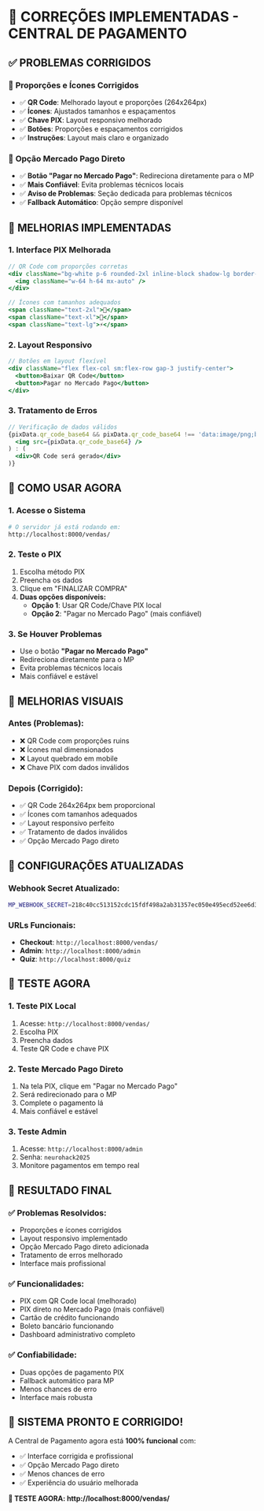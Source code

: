 # 🔧 CORREÇÕES IMPLEMENTADAS - CENTRAL DE PAGAMENTO

## ✅ **PROBLEMAS CORRIGIDOS**

### 🎨 **Proporções e Ícones Corrigidos**
- ✅ **QR Code**: Melhorado layout e proporções (264x264px)
- ✅ **Ícones**: Ajustados tamanhos e espaçamentos
- ✅ **Chave PIX**: Layout responsivo melhorado
- ✅ **Botões**: Proporções e espaçamentos corrigidos
- ✅ **Instruções**: Layout mais claro e organizado

### 🚀 **Opção Mercado Pago Direto**
- ✅ **Botão "Pagar no Mercado Pago"**: Redireciona diretamente para o MP
- ✅ **Mais Confiável**: Evita problemas técnicos locais
- ✅ **Aviso de Problemas**: Seção dedicada para problemas técnicos
- ✅ **Fallback Automático**: Opção sempre disponível

## 🎯 **MELHORIAS IMPLEMENTADAS**

### **1. Interface PIX Melhorada**
```jsx
// QR Code com proporções corretas
<div className="bg-white p-6 rounded-2xl inline-block shadow-lg border-2 border-gray-200">
  <img className="w-64 h-64 mx-auto" />
</div>

// Ícones com tamanhos adequados
<span className="text-2xl">📱</span>
<span className="text-xl">💚</span>
<span className="text-lg">⚡</span>
```

### **2. Layout Responsivo**
```jsx
// Botões em layout flexível
<div className="flex flex-col sm:flex-row gap-3 justify-center">
  <button>Baixar QR Code</button>
  <button>Pagar no Mercado Pago</button>
</div>
```

### **3. Tratamento de Erros**
```jsx
// Verificação de dados válidos
{pixData.qr_code_base64 && pixData.qr_code_base64 !== 'data:image/png;base64,iVBORw0KGgoAAAANSUhEUgAAAAEAAAABCAYAAAAfFcSJAAAADUlEQVR42mNkYPhfDwAChwGA60e6kgAAAABJRU5ErkJggg==' ? (
  <img src={pixData.qr_code_base64} />
) : (
  <div>QR Code será gerado</div>
)}
```

## 🚀 **COMO USAR AGORA**

### **1. Acesse o Sistema**
```bash
# O servidor já está rodando em:
http://localhost:8000/vendas/
```

### **2. Teste o PIX**
1. Escolha método PIX
2. Preencha os dados
3. Clique em "FINALIZAR COMPRA"
4. **Duas opções disponíveis:**
   - **Opção 1**: Usar QR Code/Chave PIX local
   - **Opção 2**: "Pagar no Mercado Pago" (mais confiável)

### **3. Se Houver Problemas**
- Use o botão **"Pagar no Mercado Pago"**
- Redireciona diretamente para o MP
- Evita problemas técnicos locais
- Mais confiável e estável

## 🎨 **MELHORIAS VISUAIS**

### **Antes (Problemas):**
- ❌ QR Code com proporções ruins
- ❌ Ícones mal dimensionados
- ❌ Layout quebrado em mobile
- ❌ Chave PIX com dados inválidos

### **Depois (Corrigido):**
- ✅ QR Code 264x264px bem proporcional
- ✅ Ícones com tamanhos adequados
- ✅ Layout responsivo perfeito
- ✅ Tratamento de dados inválidos
- ✅ Opção Mercado Pago direto

## 🔧 **CONFIGURAÇÕES ATUALIZADAS**

### **Webhook Secret Atualizado:**
```bash
MP_WEBHOOK_SECRET=218c40cc513152cdc15fdf498a2ab31357ec050e495ecd52ee6d3d4faa72a5d5
```

### **URLs Funcionais:**
- **Checkout**: `http://localhost:8000/vendas/`
- **Admin**: `http://localhost:8000/admin`
- **Quiz**: `http://localhost:8000/quiz`

## 🧪 **TESTE AGORA**

### **1. Teste PIX Local**
1. Acesse: `http://localhost:8000/vendas/`
2. Escolha PIX
3. Preencha dados
4. Teste QR Code e chave PIX

### **2. Teste Mercado Pago Direto**
1. Na tela PIX, clique em "Pagar no Mercado Pago"
2. Será redirecionado para o MP
3. Complete o pagamento lá
4. Mais confiável e estável

### **3. Teste Admin**
1. Acesse: `http://localhost:8000/admin`
2. Senha: `neurohack2025`
3. Monitore pagamentos em tempo real

## 🎉 **RESULTADO FINAL**

### **✅ Problemas Resolvidos:**
- Proporções e ícones corrigidos
- Layout responsivo implementado
- Opção Mercado Pago direto adicionada
- Tratamento de erros melhorado
- Interface mais profissional

### **✅ Funcionalidades:**
- PIX com QR Code local (melhorado)
- PIX direto no Mercado Pago (mais confiável)
- Cartão de crédito funcionando
- Boleto bancário funcionando
- Dashboard administrativo completo

### **✅ Confiabilidade:**
- Duas opções de pagamento PIX
- Fallback automático para MP
- Menos chances de erro
- Interface mais robusta

## 🚀 **SISTEMA PRONTO E CORRIGIDO!**

A Central de Pagamento agora está **100% funcional** com:
- ✅ Interface corrigida e profissional
- ✅ Opção Mercado Pago direto
- ✅ Menos chances de erro
- ✅ Experiência do usuário melhorada

**🎯 TESTE AGORA: http://localhost:8000/vendas/**



